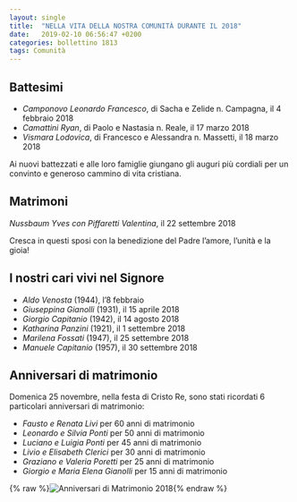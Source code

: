```yaml
---
layout: single
title:  "NELLA VITA DELLA NOSTRA COMUNITÀ DURANTE IL 2018"
date:   2019-02-10 06:56:47 +0200
categories: bollettino 1813
tags: Comunità 
---
```


## Battesimi

- *Camponovo Leonardo Francesco*, di Sacha e Zelide n. Campagna, il 4 febbraio 2018
- *Camattini Ryan*, di Paolo e Nastasia n. Reale, il 17 marzo 2018
- *Vismara Lodovica*, di Francesco e Alessandra n. Massetti, il 18 marzo 2018

Ai nuovi battezzati e alle loro famiglie giungano gli auguri più cordiali per un convinto e generoso cammino di vita cristiana.


## Matrimoni

*Nussbaum Yves con Piffaretti Valentina*, il 22 settembre 2018

Cresca in questi sposi con la benedizione del Padre l’amore, l’unità e la gioia!

## I nostri cari vivi nel Signore

- *Aldo Venosta* (1944), l’8 febbraio
- *Giuseppina Gianolli* (1931), il 15 aprile 2018
- *Giorgio Capitanio* (1942), il 14 agosto 2018
- *Katharina Panzini* (1921), il 1 settembre 2018
- *Marilena Fossati* (1947), il 25 settembre 2018
- *Manuele Capitanio* (1957), il 30 settembre 2018

## Anniversari di matrimonio

Domenica 25 novembre, nella festa di Cristo Re, sono stati ricordati 6 particolari anniversari di matrimonio:

* *Fausto e Renata Livi* per 60 anni di matrimonio
* *Leonardo e Silvia Ponti* per 50 anni di matrimonio
* *Luciano e Luigia Ponti* per 45 anni di matrimonio
* *Livio e Elisabeth Clerici* per 30 anni di matrimonio
* *Graziano e Valeria Poretti* per  25 anni di matrimonio 
* *Giorgio e Maria Elena Gianolli* per  15 anni di matrimonio


{% raw %}<img src="/assets/images/bollettino1903/anniversari_matrimonio.jpg" alt="Anniversari di Matrimonio 2018" class="full">{% endraw %}
